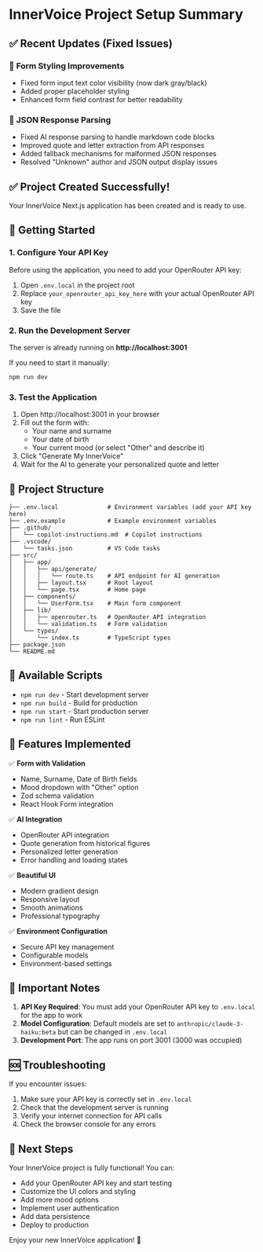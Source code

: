 # InnerVoice Project Setup Summary

## ✅ Recent Updates (Fixed Issues)

### 🎨 **Form Styling Improvements**
- Fixed form input text color visibility (now dark gray/black)
- Added proper placeholder styling
- Enhanced form field contrast for better readability

### 🔧 **JSON Response Parsing**
- Fixed AI response parsing to handle markdown code blocks
- Improved quote and letter extraction from API responses
- Added fallback mechanisms for malformed JSON responses
- Resolved "Unknown" author and JSON output display issues

## ✅ Project Created Successfully!

Your InnerVoice Next.js application has been created and is ready to use.

## 🚀 Getting Started

### 1. Configure Your API Key
Before using the application, you need to add your OpenRouter API key:

1. Open `.env.local` in the project root
2. Replace `your_openrouter_api_key_here` with your actual OpenRouter API key
3. Save the file

### 2. Run the Development Server
The server is already running on **http://localhost:3001**

If you need to start it manually:
```bash
npm run dev
```

### 3. Test the Application
1. Open http://localhost:3001 in your browser
2. Fill out the form with:
   - Your name and surname
   - Your date of birth
   - Your current mood (or select "Other" and describe it)
3. Click "Generate My InnerVoice"
4. Wait for the AI to generate your personalized quote and letter

## 📁 Project Structure

```
├── .env.local              # Environment variables (add your API key here)
├── .env.example            # Example environment variables
├── .github/
│   └── copilot-instructions.md  # Copilot instructions
├── .vscode/
│   └── tasks.json          # VS Code tasks
├── src/
│   ├── app/
│   │   ├── api/generate/
│   │   │   └── route.ts    # API endpoint for AI generation
│   │   ├── layout.tsx      # Root layout
│   │   └── page.tsx        # Home page
│   ├── components/
│   │   └── UserForm.tsx    # Main form component
│   ├── lib/
│   │   ├── openrouter.ts   # OpenRouter API integration
│   │   └── validation.ts   # Form validation
│   └── types/
│       └── index.ts        # TypeScript types
├── package.json
└── README.md
```

## 🔧 Available Scripts

- `npm run dev` - Start development server
- `npm run build` - Build for production
- `npm run start` - Start production server
- `npm run lint` - Run ESLint

## 🎨 Features Implemented

✅ **Form with Validation**
- Name, Surname, Date of Birth fields
- Mood dropdown with "Other" option
- Zod schema validation
- React Hook Form integration

✅ **AI Integration**
- OpenRouter API integration
- Quote generation from historical figures
- Personalized letter generation
- Error handling and loading states

✅ **Beautiful UI**
- Modern gradient design
- Responsive layout
- Smooth animations
- Professional typography

✅ **Environment Configuration**
- Secure API key management
- Configurable models
- Environment-based settings

## 🔑 Important Notes

1. **API Key Required**: You must add your OpenRouter API key to `.env.local` for the app to work
2. **Model Configuration**: Default models are set to `anthropic/claude-3-haiku:beta` but can be changed in `.env.local`
3. **Development Port**: The app runs on port 3001 (3000 was occupied)

## 🆘 Troubleshooting

If you encounter issues:
1. Make sure your API key is correctly set in `.env.local`
2. Check that the development server is running
3. Verify your internet connection for API calls
4. Check the browser console for any errors

## 🎯 Next Steps

Your InnerVoice project is fully functional! You can:
- Add your OpenRouter API key and start testing
- Customize the UI colors and styling
- Add more mood options
- Implement user authentication
- Add data persistence
- Deploy to production

Enjoy your new InnerVoice application! 🌟
